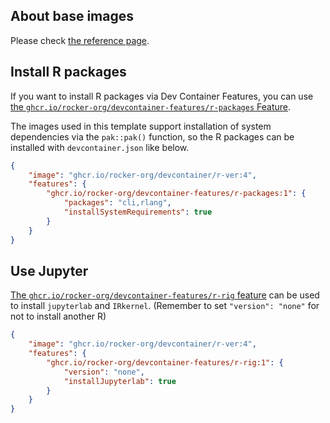 <!-- markdownlint-disable MD041 -->

## About base images

Please check [the reference page](https://rocker-project.org/images/devcontainer/images.html).

## Install R packages

If you want to install R packages via Dev Container Features,
you can use [the `ghcr.io/rocker-org/devcontainer-features/r-packages` Feature](https://github.com/rocker-org/devcontainer-features/tree/main/src/r-packages).

The images used in this template support installation of system dependencies via the `pak::pak()` function,
so the R packages can be installed with `devcontainer.json` like below.

```json
{
    "image": "ghcr.io/rocker-org/devcontainer/r-ver:4",
    "features": {
        "ghcr.io/rocker-org/devcontainer-features/r-packages:1": {
            "packages": "cli,rlang",
            "installSystemRequirements": true
        }
    }
}
```

## Use Jupyter

[The `ghcr.io/rocker-org/devcontainer-features/r-rig` feature](https://github.com/rocker-org/devcontainer-features/tree/main/src/r-rig)
can be used to install `jupyterlab` and `IRkernel`.
(Remember to set `"version": "none"` for not to install another R)

```json
{
    "image": "ghcr.io/rocker-org/devcontainer/r-ver:4",
    "features": {
        "ghcr.io/rocker-org/devcontainer-features/r-rig:1": {
            "version": "none",
            "installJupyterlab": true
        }
    }
}
```
